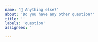 ```yaml
---
name: "💬 Anything else?"
about: 'Do you have any other question?'
title: ''
labels: 'question'
assignees: ''

---
```

<!--
Thanks for contributing to the project 🙌 ❤️

Before opening a new issue, please make sure that we do not have any duplicates already open. You can ensure this by searching the issue list for this repository. If there is a duplicate, please close your issue and add a comment to the existing issue instead. Also, be sure to check our readme first.
-->
